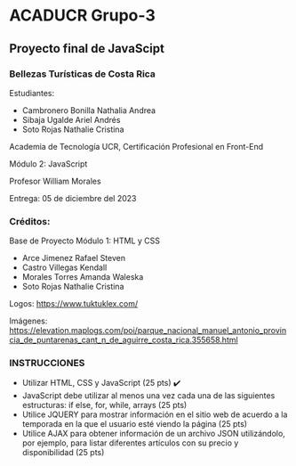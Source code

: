 # ACADUCR Grupo-3
## Proyecto final de JavaScipt
### Bellezas Turísticas de Costa Rica

Estudiantes:
* Cambronero Bonilla Nathalia Andrea
* Sibaja Ugalde Ariel Andrés
* Soto Rojas Nathalie Cristina

Academia de Tecnología UCR, Certificación Profesional en Front-End

Módulo 2: JavaScript

Profesor William Morales

Entrega: 05 de diciembre del 2023

### Créditos:
Base de Proyecto Módulo 1: HTML y CSS
- Arce Jimenez Rafael Steven
- Castro Villegas Kendall
- Morales Torres Amanda Waleska
- Soto Rojas Nathalie Cristina

Logos:
https://www.tuktuklex.com/

Imágenes:
https://elevation.maplogs.com/poi/parque_nacional_manuel_antonio_provincia_de_puntarenas_cant_n_de_aguirre_costa_rica.355658.html

### INSTRUCCIONES
- Utilizar HTML, CSS y JavaScript (25 pts) ✔️
- JavaScript debe utilizar al menos una vez cada una de las siguientes estructuras: if else, for, while, arrays (25 pts)
- Utilice JQUERY para mostrar información en el sitio web de acuerdo a la temporada en la que el usuario esté viendo la página (25 pts)
- Utilice AJAX para obtener información de un archivo JSON utilizándolo, por ejemplo, para listar diferentes artículos con su precio y disponibilidad (25 pts)
